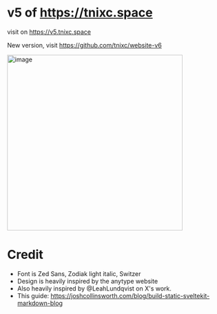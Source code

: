 # v5 of https://tnixc.space

visit on https://v5.tnixc.space

New version, visit https://github.com/tnixc/website-v6

<img width="407" alt="image" src="https://github.com/Tnixc/website-v5/assets/85466117/573e8a0f-0a87-4407-ac7e-2a301916084f">

# Credit
- Font is Zed Sans, Zodiak light italic, Switzer
- Design is heavily inspired by the anytype website
- Also heavily inspired by @LeahLundqvist on X's work.
- This guide: https://joshcollinsworth.com/blog/build-static-sveltekit-markdown-blog
